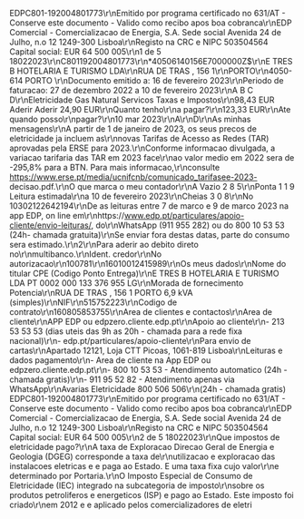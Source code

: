  EDPC801-192004801773\r\nEmitido por programa certificado no 631/AT - Conserve este documento - Valido como recibo apos boa cobranca\r\nEDP Comercial - Comercializacao de Energia, S.A. Sede social Avenida 24 de Julho, n.o 12 1249-300 Lisboa\r\nRegisto na CRC e NIPC 503504564 Capital social: EUR 64 500 005\r\n1 de 5 18022023\r\nC801192004801773\r\n*40506140156E7000000Z$\r\nE TRES B HOTELARIA E TURISMO LDA\r\nRUA DE TRAS , 156 1\r\nPORTO\r\n4050-614 PORTO \r\nDocumento emitido a: 16 de fevereiro 2023\r\nPeriodo de faturacao: 27 de dezembro 2022 a 10 de fevereiro 2023\r\nA B C D\r\nEletricidade Gas Natural Servicos Taxas e Impostos\r\n98,43 EUR Aderir Aderir 24,90 EUR\r\nQuanto tenho\r\na pagar?\r\n123,33 EUR\r\nAte quando posso\r\npagar?\r\n10 mar 2023\r\nA\r\nD\r\nAs minhas mensagens\r\nA partir de 1 de janeiro de 2023, os seus precos de eletricidade ja incluem as\r\nnovas Tarifas de Acesso as Redes (TAR) aprovadas pela ERSE para 2023.\r\nConforme informacao divulgada, a variacao tarifaria das TAR em 2023 face\r\nao valor medio em 2022 sera de -295,8% para a BTN. Para mais informacao,\r\nconsulte https://www.erse.pt/media/ucnifcnb/comunicado_tarifasee-2023- decisao.pdf.\r\nO que marca o meu contador\r\nA Vazio 2 8 5\r\nPonta 1 1 9 Leitura estimada\r\na 10 de fevereiro 2023\r\nCheias 3 0 8\r\nNo 10302122642194\r\nDe as leituras entre 7 de marco e 9 de marco 2023 na app EDP, on line em\r\nhttps://www.edp.pt/particulares/apoio-cliente/envio-leituras/, do\r\nWhatsApp (911 955 282) ou do 800 10 53 53 (24h- chamada gratuita)\r\nSe enviar fora destas datas, parte do consumo sera estimado.\r\n2\r\nPara aderir ao debito direto no\r\nmultibanco.\r\nIdent. credor\r\nNo autorizacao\r\n100781\r\n16010012415989\r\nOs meus dados\r\nNome do titular CPE (Codigo Ponto Entrega)\r\nE TRES B HOTELARIA E TURISMO LDA PT 0002 000 133 376 955 LG\r\nMorada de fornecimento Potencia\r\nRUA DE TRAS , 156 1 PORTO 6,9 kVA (simples)\r\nNIF\r\n515752223\r\nCodigo de contrato\r\n160805853755\r\nArea de clientes e contactos\r\nArea de cliente\r\nAPP EDP ou edpzero.cliente.edp.pt\r\nApoio ao cliente\r\n- 213 53 53 53 (dias uteis das 9h as 20h - chamada para a rede fixa nacional)\r\n- edp.pt/particulares/apoio-cliente\r\nPara envio de cartas\r\nApartado 12121, Loja CTT Picoas, 1061-819 Lisboa\r\nLeituras e dados pagamento\r\n- Area de cliente na App EDP ou edpzero.cliente.edp.pt\r\n- 800 10 53 53 - Atendimento automatico (24h - chamada gratis)\r\n- 911 95 52 82 - Atendimento apenas via WhatsApp\r\nAvarias Eletricidade 800 506 506\r\n(24h - chamada gratis) EDPC801-192004801773\r\nEmitido por programa certificado no 631/AT - Conserve este documento - Valido como recibo apos boa cobranca\r\nEDP Comercial - Comercializacao de Energia, S.A. Sede social Avenida 24 de Julho, n.o 12 1249-300 Lisboa\r\nRegisto na CRC e NIPC 503504564 Capital social: EUR 64 500 005\r\n2 de 5 18022023\r\nQue impostos de eletricidade pago?\r\nA taxa de Exploracao Direcao Geral de Energia e Geologia (DGEG) corresponde a taxa de\r\nutilizacao e exploracao das instalacoes eletricas e e paga ao Estado. E uma taxa fixa cujo valor\r\ne determinado por Portaria.\r\nO Imposto Especial de Consumo de Eletricidade (IEC) integrado na subcategoria de imposto\r\nsobre os produtos petroliferos e energeticos (ISP) e pago ao Estado. Este imposto foi criado\r\nem 2012 e e aplicado pelos comercializadores de eletri